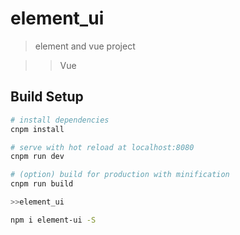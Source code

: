 # element_ui

> element and vue project

>>Vue
## Build Setup

``` bash
# install dependencies
cnpm install

# serve with hot reload at localhost:8080
cnpm run dev

# (option) build for production with minification
cnpm run build

>>element_ui

npm i element-ui -S


